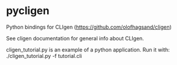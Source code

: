 pycligen
========

Python bindings for CLIgen (https://github.com/olofhagsand/cligen)

See cligen documentation for general info about CLIgen.

cligen_tutorial.py is an example of a python application. Run it with:
  ./cligen_tutorial.py -f tutorial.cli
